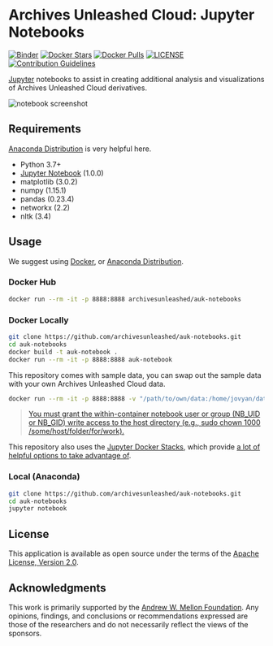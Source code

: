 # Archives Unleashed Cloud: Jupyter Notebooks
[![Binder](https://mybinder.org/badge_logo.svg)](https://mybinder.org/v2/gh/archivesunleashed/auk-notebooks/master?filepath=auk-notebook-example.ipynb)
[![Docker Stars](https://img.shields.io/docker/stars/archivesunleashed/auk-notebooks.svg)](https://hub.docker.com/r/archivesunleashed/auk-notebooks/)
[![Docker Pulls](https://img.shields.io/docker/pulls/archivesunleashed/auk-notebooks.svg)](https://hub.docker.com/r/archivesunleashed/auk-notebooks/)
[![LICENSE](https://img.shields.io/badge/license-Apache-blue.svg?style=flat-square)](./LICENSE)
[![Contribution Guidelines](http://img.shields.io/badge/CONTRIBUTING-Guidelines-blue.svg)](./CONTRIBUTING.md)

[Jupyter](https://jupyter.org/) notebooks to assist in creating additional analysis and visualizations of Archives Unleashed Cloud derivatives.

![notebook screenshot](https://user-images.githubusercontent.com/3834704/53252943-1a89b880-368e-11e9-9a9a-31c43a045a55.png)

## Requirements

[Anaconda Distribution](https://www.anaconda.com/distribution/#download-section) is very helpful here.

* Python 3.7+
* [Jupyter Notebook](https://jupyter.org) (1.0.0)
* matplotlib (3.0.2)
* numpy (1.15.1)
* pandas (0.23.4)
* networkx (2.2)
* nltk (3.4)

## Usage

We suggest using [Docker](https://www.docker.com/get-started), or [Anaconda Distribution](https://www.anaconda.com/distribution).

### Docker Hub

```bash
docker run --rm -it -p 8888:8888 archivesunleashed/auk-notebooks
```

### Docker Locally

```bash
git clone https://github.com/archivesunleashed/auk-notebooks.git
cd auk-notebooks
docker build -t auk-notebook .
docker run --rm -it -p 8888:8888 auk-notebook
```

This repository comes with sample data, you can swap out the sample data with your own Archives Unleashed Cloud data.

```bash
docker run --rm -it -p 8888:8888 -v "/path/to/own/data:/home/jovyan/data" auk-notebook
```

> [You must grant the within-container notebook user or group (NB_UID or NB_GID) write access to the host directory (e.g., sudo chown 1000 /some/host/folder/for/work).](https://jupyter-docker-stacks.readthedocs.io/en/latest/using/common.html#docker-options)

This repository also uses the [Jupyter Docker Stacks](https://jupyter-docker-stacks.readthedocs.io/en/latest/index.html), which provide [a lot of helpful options to take advantage of](https://jupyter-docker-stacks.readthedocs.io/en/latest/using/common.html#docker-options).

### Local (Anaconda)

```bash
git clone https://github.com/archivesunleashed/auk-notebooks.git
cd auk-notebooks
jupyter notebook
```

## License

This application is available as open source under the terms of the [Apache License, Version 2.0](http://www.apache.org/licenses/LICENSE-2.0).

## Acknowledgments

This work is primarily supported by the [Andrew W. Mellon Foundation](https://uwaterloo.ca/arts/news/multidisciplinary-project-will-help-historians-unlock). Any opinions, findings, and conclusions or recommendations expressed are those of the researchers and do not necessarily reflect the views of the sponsors.
